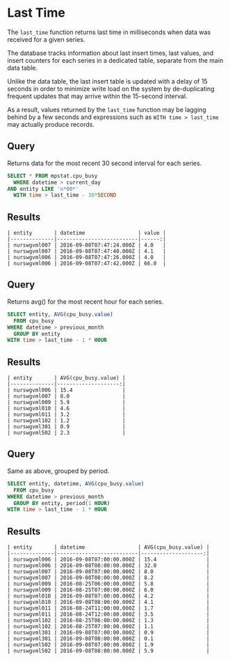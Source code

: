 # Last Time

The `last_time` function returns last time in milliseconds when data was received for a given series.

The database tracks information about last insert times, last values, and insert counters for each series in a dedicated table, separate from the main data table.

Unlike the data table, the last insert table is updated with a delay of 15 seconds in order to minimize write load on the system by de-duplicating frequent updates that may arrive within the 15-second interval.

As a result, values returned by the `last_time` function may be lagging behind by a few seconds and expressions such as `WITH time > last_time` may actually produce records.

## Query

Returns data for the most recent 30 second interval for each series.

```sql
SELECT * FROM mpstat.cpu_busy
  WHERE datetime > current_day
AND entity LIKE 'n*00*'
  WITH time > last_time - 30*SECOND
```

## Results

```ls
| entity       | datetime                 | value | 
|--------------|--------------------------|------:| 
| nurswgvml007 | 2016-09-08T07:47:24.000Z | 4.0   | 
| nurswgvml007 | 2016-09-08T07:47:40.000Z | 4.1   | 
| nurswgvml006 | 2016-09-08T07:47:26.000Z | 4.0   | 
| nurswgvml006 | 2016-09-08T07:47:42.000Z | 66.0  | 
```

## Query

Returns avg() for the most recent hour for each series.  

```sql
SELECT entity, AVG(cpu_busy.value)
  FROM cpu_busy
WHERE datetime > previous_month
  GROUP BY entity
WITH time > last_time - 1 * HOUR
```

## Results

```ls
| entity       | AVG(cpu_busy.value) | 
|--------------|--------------------:| 
| nurswgvml006 | 15.4                | 
| nurswgvml007 | 8.0                 | 
| nurswgvml009 | 5.9                 | 
| nurswgvml010 | 4.6                 | 
| nurswgvml011 | 3.2                 | 
| nurswgvml102 | 1.2                 | 
| nurswgvml301 | 0.9                 | 
| nurswgvml502 | 2.3                 | 
```

## Query

Same as above, grouped by period.  

```sql
SELECT entity, datetime, AVG(cpu_busy.value)
  FROM cpu_busy
WHERE datetime > previous_month
  GROUP BY entity, period(1 HOUR)
WITH time > last_time - 1 * HOUR
```

## Results

```ls
| entity       | datetime                 | AVG(cpu_busy.value) | 
|--------------|--------------------------|--------------------:| 
| nurswgvml006 | 2016-09-08T07:00:00.000Z | 15.4                | 
| nurswgvml006 | 2016-09-08T08:00:00.000Z | 32.0                | 
| nurswgvml007 | 2016-09-08T07:00:00.000Z | 8.0                 | 
| nurswgvml007 | 2016-09-08T08:00:00.000Z | 8.2                 | 
| nurswgvml009 | 2016-08-25T06:00:00.000Z | 5.8                 | 
| nurswgvml009 | 2016-08-25T07:00:00.000Z | 6.0                 | 
| nurswgvml010 | 2016-09-08T07:00:00.000Z | 4.2                 | 
| nurswgvml010 | 2016-09-08T08:00:00.000Z | 4.1                 | 
| nurswgvml011 | 2016-08-24T11:00:00.000Z | 1.7                 | 
| nurswgvml011 | 2016-08-24T12:00:00.000Z | 3.5                 | 
| nurswgvml102 | 2016-08-25T06:00:00.000Z | 1.3                 | 
| nurswgvml102 | 2016-08-25T07:00:00.000Z | 1.1                 | 
| nurswgvml301 | 2016-09-08T07:00:00.000Z | 0.9                 | 
| nurswgvml301 | 2016-09-08T08:00:00.000Z | 0.1                 | 
| nurswgvml502 | 2016-09-08T07:00:00.000Z | 1.9                 | 
| nurswgvml502 | 2016-09-08T08:00:00.000Z | 5.9                 | 
```
